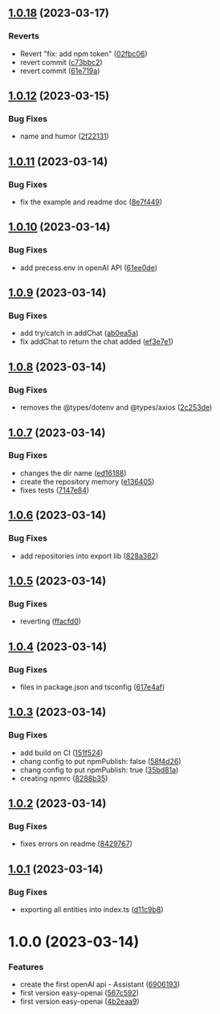 ## [1.0.18](https://github.com/whitebeardit/easy-openai/compare/v1.0.17...v1.0.18) (2023-03-17)


### Reverts

* Revert "fix: add npm token" ([02fbc06](https://github.com/whitebeardit/easy-openai/commit/02fbc06bd6482674de8225ec2a470dae56af3470))
* revert commit ([c73bbc2](https://github.com/whitebeardit/easy-openai/commit/c73bbc2dd856b7ffcb3a29e62dbfb03c2515fd7c))
* revert commit ([61e719a](https://github.com/whitebeardit/easy-openai/commit/61e719a36f8f92b194043c86faf7c134a99837d4))

## [1.0.12](https://github.com/whitebeardit/easy-openai/compare/v1.0.11...v1.0.12) (2023-03-15)

### Bug Fixes

- name and humor ([2f22131](https://github.com/whitebeardit/easy-openai/commit/2f221310c9873ec53afdc70ea5d72b2ee1d236b1))

## [1.0.11](https://github.com/whitebeardit/easy-openai/compare/v1.0.10...v1.0.11) (2023-03-14)

### Bug Fixes

- fix the example and readme doc ([8e7f449](https://github.com/whitebeardit/easy-openai/commit/8e7f4498905f10ef7694729417368ad03d822cf2))

## [1.0.10](https://github.com/whitebeardit/easy-openai/compare/v1.0.9...v1.0.10) (2023-03-14)

### Bug Fixes

- add precess.env in openAI API ([61ee0de](https://github.com/whitebeardit/easy-openai/commit/61ee0debfc980995ac78e65c196c4fbd105289fb))

## [1.0.9](https://github.com/whitebeardit/easy-openai/compare/v1.0.8...v1.0.9) (2023-03-14)

### Bug Fixes

- add try/catch in addChat ([ab0ea5a](https://github.com/whitebeardit/easy-openai/commit/ab0ea5a9c04f2466750a753ae0a427e828e5fe03))
- fix addChat to return the chat added ([ef3e7e1](https://github.com/whitebeardit/easy-openai/commit/ef3e7e169729b2faf19d71117cfe048f0178794e))

## [1.0.8](https://github.com/whitebeardit/easy-openai/compare/v1.0.7...v1.0.8) (2023-03-14)

### Bug Fixes

- removes the @types/dotenv and @types/axios ([2c253de](https://github.com/whitebeardit/easy-openai/commit/2c253de3cf9f151d301dfe36f7f5850e99279756))

## [1.0.7](https://github.com/whitebeardit/easy-openai/compare/v1.0.6...v1.0.7) (2023-03-14)

### Bug Fixes

- changes the dir name ([ed16188](https://github.com/whitebeardit/easy-openai/commit/ed16188edf962c9d7a7bc4e954cc47e03609d18a))
- create the repository memory ([e136405](https://github.com/whitebeardit/easy-openai/commit/e136405337e21d36774cfe0d5c47a61f916ea2ed))
- fixes tests ([7147e84](https://github.com/whitebeardit/easy-openai/commit/7147e848d30294b618e56bdc8eed39f192e18c9f))

## [1.0.6](https://github.com/whitebeardit/easy-openai/compare/v1.0.5...v1.0.6) (2023-03-14)

### Bug Fixes

- add repositories into export lib ([828a382](https://github.com/whitebeardit/easy-openai/commit/828a3820aa473b3fc4ee69296311c8f2a3715b19))

## [1.0.5](https://github.com/whitebeardit/easy-openai/compare/v1.0.4...v1.0.5) (2023-03-14)

### Bug Fixes

- reverting ([ffacfd0](https://github.com/whitebeardit/easy-openai/commit/ffacfd0fb33cbdca2f73cd0c1c17c7495a414935))

## [1.0.4](https://github.com/whitebeardit/easy-openai/compare/v1.0.3...v1.0.4) (2023-03-14)

### Bug Fixes

- files in package.json and tsconfig ([617e4af](https://github.com/whitebeardit/easy-openai/commit/617e4af322d9dc18dc08f1244f5baf635c1682e5))

## [1.0.3](https://github.com/whitebeardit/easy-openai/compare/v1.0.2...v1.0.3) (2023-03-14)

### Bug Fixes

- add build on CI ([151f524](https://github.com/whitebeardit/easy-openai/commit/151f52487816ba15b78c33e49a2ac45c56f53b27))
- chang config to put npmPublish: false ([58f4d26](https://github.com/whitebeardit/easy-openai/commit/58f4d262abfffae40d444a567f071a43bfe42d7c))
- chang config to put npmPublish: true ([35bd81a](https://github.com/whitebeardit/easy-openai/commit/35bd81a18973868a33ed4b63c92372ff243d8d28))
- creating npmrc ([8288b35](https://github.com/whitebeardit/easy-openai/commit/8288b353fa9ac51f99fc3d9c06a3dac9f6763c5d))

## [1.0.2](https://github.com/whitebeardit/easy-openai/compare/v1.0.1...v1.0.2) (2023-03-14)

### Bug Fixes

- fixes errors on readme ([8429767](https://github.com/whitebeardit/easy-openai/commit/842976719cc99f0439f8fc4165edbd8cc4b79bb0))

## [1.0.1](https://github.com/whitebeardit/easy-openai/compare/v1.0.0...v1.0.1) (2023-03-14)

### Bug Fixes

- exporting all entities into index.ts ([d11c9b8](https://github.com/whitebeardit/easy-openai/commit/d11c9b83062cf5f97c7770d0c546c77a2c3a6713))

# 1.0.0 (2023-03-14)

### Features

- create the first openAI api - Assistant ([6906193](https://github.com/whitebeardit/easy-openai/commit/69061933d4746046c73aec1eddd73b54f21c2536))
- first version easy-openai ([567c592](https://github.com/whitebeardit/easy-openai/commit/567c592af29af8431685df2119dc9456b2254b43))
- first version easy-openai ([4b2eaa9](https://github.com/whitebeardit/easy-openai/commit/4b2eaa93bd9491c4e006a48c16d0025b6f78b5cf))
